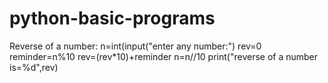 # python-basic-programs
Reverse of a number:
n=int(input("enter any number:")
rev=0
reminder=n%10
rev=(rev*10)+reminder
n=n//10
print("reverse of a number is=%d",rev)
